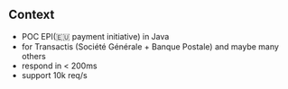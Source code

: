 ## Context

* POC EPI(🇪🇺 payment initiative) in Java
* for Transactis (Société Générale + Banque Postale) and maybe many others
* respond in < 200ms
* support 10k req/s
